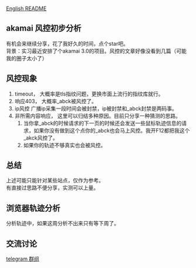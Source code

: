 [English README](./readme_en.MD)


## akamai 风控初步分析
有机会来继续分享，花了我好久的时间，点个star吧。   
背景：实习最近安排了个akamai 3.0的项目。风控的文章好像没看到几篇（可能我的圈子太小了）

## 风控现象
1. timeout， 大概率是tls指纹问题，更换市面上流行的指纹库就行。
2. 响应403， 大概率_abck被风控了。
3. ip风控 广播ip采集一段时间会被封禁，ip被封禁和_abck封禁是两码事。
4. 非所需内容响应， 这里可以归结多种原因。目前只分享一种猜测的思路。
   1. 当你拿_abck的时候请求的下一页的时候还会发送一些鼠标轨迹信息的请求，如果你没有做到这个点你的_abck也会马上风控。我开F12都把我这个_akck风控了。
   2. 如果你的轨迹不够真实也会被风控。

## 总结
   上述可能只能针对某些站点，仅作为参考。    
   有直接过思路不便分享，实测可以上量。

## 浏览器轨迹分析
分析轨迹中，如果这周分析不出来只有等下周了。

## 交流讨论
[telegram 群组](https://t.me/+4MxaaiydQsVjYTVl)   

        